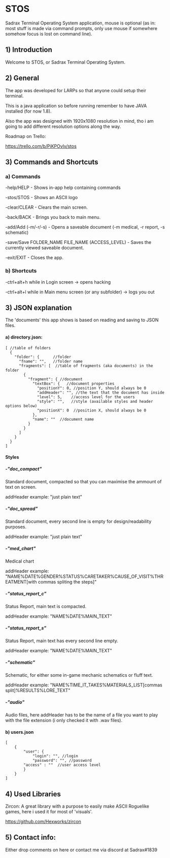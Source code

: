 # STOS

Sadrax Terminal Operating System application, mouse is optional (as in: most stuff is made via command prompts, only use mouse if somewhere somehow focus is lost on command line).

## 1) Introduction

Welcome to STOS, or Sadrax Terminal Operating System.

## 2) General

The app was developed for LARPs so that anyone could setup their terminal. 

This is a java application so before running remember to have JAVA installed (for now 1.8).

Also the app was designed with 1920x1080 resolution in mind, tho i am going to add different resolution options along the way.

Roadmap on Trello:

https://trello.com/b/PiKPOvlv/stos

## 3) Commands and Shortcuts

### a) Commands

-help/HELP - Shows in-app help containing commands

-stos/STOS - Shows an ASCII logo

-clear/CLEAR - Clears the main screen.

-back/BACK - Brings you back to main menu.

-add/Add (-m/-r/-s) - Opens a saveable document (-m medical, -r report, -s schematic)

-save/Save FOLDER_NAME FILE_NAME (ACCESS_LEVEL) - Saves the currently viewed saveable document.

-exit/EXIT - Closes the app.


### b) Shortcuts

-ctrl+alt+h while in Login screen -> opens hacking

-ctrl+alt+l while in Main menu screen (or any subfolder) -> logs you out


## 3) JSON explanation

The 'documents' this app shows is based on reading and saving to JSON files.

#### a) directory.json:

```
[ //table of folders
  {
    "folder": {      //folder
      "fname": "",   //folder name
      "fragments": [  //table of fragments (aka documents) in the folder
        {
          "fragment": { //document
            "textBox": {   //document properties
              "positionY": 0, //position Y, should always be 0
              "addHeader": "", //the text that the document has inside
              "level": 5,    //access level for the users
              "style": "",   //style (available styles and header options below)
              "positionX": 0  //position X, should always be 0
            },
            "name": ""  //document name
          }
        }
      ]
    }
  }
] 
```

#### Styles


##### -"doc_compact"

Standard document, compacted so that you can maximise the ammount of text on screen.

addHeader example: "just plain text"


##### -"doc_spread"

Standard document, every second line is empty for design/readability purposes.

addHeader example: "just plain text"


##### -"med_chart"

Medical chart

addHeader example: "NAME%DATE%GENDER%STATUS%CARETAKER%CAUSE_OF_VISIT%THREATMENT[with commas spliting the steps]"


##### -"status_report_c"

Status Report, main text is compacted.

addHeader example: "NAME%DATE%MAIN_TEXT"


##### -"status_report_s"

Status Report, main text has every second line empty.

addHeader example: "NAME%DATE%MAIN_TEXT"


##### -"schematic"

Schematic, for either some in-game mechanic schematics or fluff text.

addHeader example: "NAME%TIME_IT_TAKES%MATERIALS_LIST[commas split]%RESULTS%LORE_TEXT"


##### -"audio"

Audio files, here addHeader has to be the name of a file you want to play with the file extension (i only checked it with .wav files).



#### b) users.json

```
[
    {
        "user": {
            "login": "", //login
            "password": "", //password
	    "access" : ""  //user access level
        }
    }
]
```

## 4) Used Libraries

Zircon: A great library with a purpose to easily make ASCII Roguelike games, here i used it for most of 'visuals'.

https://github.com/Hexworks/zircon


## 5) Contact info:

Either drop comments on here or contact me via discord at Sadrax#1839

